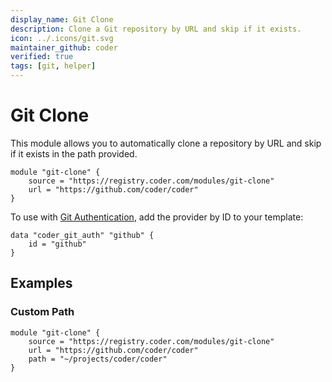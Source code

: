 ```yaml
---
display_name: Git Clone
description: Clone a Git repository by URL and skip if it exists.
icon: ../.icons/git.svg
maintainer_github: coder
verified: true
tags: [git, helper]
---
```


# Git Clone

This module allows you to automatically clone a repository by URL and skip if it exists in the path provided.

```hcl
module "git-clone" {
    source = "https://registry.coder.com/modules/git-clone"
    url = "https://github.com/coder/coder"
}
```

To use with [Git Authentication](https://coder.com/docs/v2/latest/admin/git-providers), add the provider by ID to your template:

```hcl
data "coder_git_auth" "github" {
    id = "github"
}
```

## Examples

### Custom Path

```hcl
module "git-clone" {
    source = "https://registry.coder.com/modules/git-clone"
    url = "https://github.com/coder/coder"
    path = "~/projects/coder/coder"
}
```
